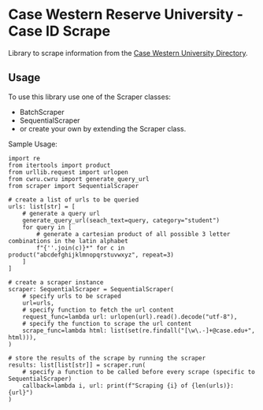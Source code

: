 # Case Western Reserve University - Case ID Scrape

Library to scrape information from the [Case Western University Directory](https://webapps.case.edu/directory/index.html).

## Usage

To use this library use one of the Scraper classes:

* BatchScraper
* SequentialScraper
* or create your own by extending the Scraper class.

Sample Usage:

```python3
import re
from itertools import product
from urllib.request import urlopen
from cwru.cwru import generate_query_url
from scraper import SequentialScraper

# create a list of urls to be queried
urls: list[str] = [
    # generate a query url
    generate_query_url(seach_text=query, category="student")
    for query in [
        # generate a cartesian product of all possible 3 letter combinations in the latin alphabet
        f"{''.join(c)}*" for c in product("abcdefghijklmnopqrstuvwxyz", repeat=3)
    ]
]

# create a scraper instance
scraper: SequentialScraper = SequentialScraper(
    # specify urls to be scraped
    url=urls,
    # specify function to fetch the url content
    request_func=lambda url: urlopen(url).read().decode("utf-8"),
    # specify the function to scrape the url content
    scrape_func=lambda html: list(set(re.findall("[\w\.-]+@case.edu+", html))),
)

# store the results of the scrape by running the scraper
results: list[list[str]] = scraper.run(
    # specify a function to be called before every scrape (specific to SequentialScraper)
    callback=lambda i, url: print(f"Scraping {i} of {len(urls)}: {url}")
)
```
